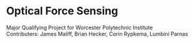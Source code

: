 # Optical Force Sensing

Major Qualifying Project for Worcester Polytechnic Institute  <br />
Contributers: James Maliff, Brian Hecker, Corin Rypkema, Lumbini Parnas
